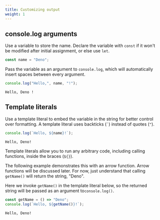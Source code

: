 ```yaml
---
title: Customizing output
weight: 1
---
```


## console.log arguments

Use a variable to store the name. Declare the variable with `const` if it won't
be modified after initial assignment, or else use `let`.

```js
const name = "Deno";
```

Pass the variable as an argument to `console.log`, which will automatically
insert spaces between every argument.

```js
console.log("Hello,", name, "!");
```

```text
Hello, Deno !
```

## Template literals

Use a template literal to embed the variable in the string for better control
over formatting. A template literal uses backticks (`` ` ``) instead of quotes
(`"`).

```js
console.log(`Hello, ${name}!`);
```

```text
Hello, Deno!
```

Template literals allow you to run any arbitrary code, including calling
functions, inside the braces (`${}`).

The following example demonstrates this with an arrow function. Arrow functions
will be discussed later. For now, just understand that calling `getName()` will
return the string, "Deno".

Here we invoke `getName()` in the template literal below, so the returned string
will be passed as an argument to`console.log()`.

```js
const getName = () => "Deno";
console.log(`Hello, ${getName()}!`);
```

```text
Hello, Deno!
```
